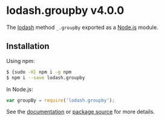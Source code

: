 # lodash.groupby v4.0.0

The [lodash](https://lodash.com/) method `_.groupBy` exported as a [Node.js](https://nodejs.org/) module.

## Installation

Using npm:
```bash
$ {sudo -H} npm i -g npm
$ npm i --save lodash.groupby
```

In Node.js:
```js
var groupBy = require('lodash.groupby');
```

See the [documentation](https://lodash.com/docs#groupBy) or [package source](https://github.com/lodash/lodash/blob/4.0.0-npm-packages/lodash.groupby) for more details.

